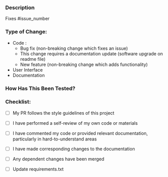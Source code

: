### Description

<!--- Include a summary of the change and relevant motivation/context. List any dependencies that are required for this change. --->


Fixes #issue_number

### Type of Change:

<!--- **Delete irrelevant options.** --->

- Code : 
  - Bug fix (non-breaking change which fixes an issue)
  - This change requires a documentation update (software upgrade on readme file)
  - New feature (non-breaking change which adds functionality)
- User Interface
- Documentation


### How Has This Been Tested?

<!-- Describe the tests you ran to verify your changes. Provide instructions or GIFs so we can reproduce. List any relevant details for your test. -->


### Checklist:

<!-- **Delete irrelevant options.** -->

- [ ] My PR follows the style guidelines of this project
- [ ] I have performed a self-review of my own code or materials
- [ ] I have commented my code or provided relevant documentation, particularly in hard-to-understand areas
- [ ] I have made corresponding changes to the documentation
- [ ] Any dependent changes have been merged
- [ ] Update requirements.txt

